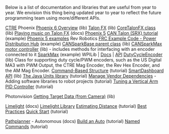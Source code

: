Below is a list of documentation and libraries that are useful from year to year. We envision this thing being updated year to year to reflect the future programming team using more/different APIs.

[CTRE](https://docs.ctr-electronics.com/) Phoenix
    [Phoenix 6 Overview](https://api.ctr-electronics.com/phoenix6/release/java/) (lib)
        [Talon FX](https://api.ctr-electronics.com/phoenix6/release/java/com/ctre/phoenix6/hardware/TalonFX.html) (lib)
        [CoreTalonFX class](https://api.ctr-electronics.com/phoenix6/release/java/com/ctre/phoenix6/hardware/core/CoreTalonFX.html#setControl(com.ctre.phoenix6.controls.ControlRequest)) (lib)
        [Playing music on Talon FX](https://v6.docs.ctr-electronics.com/en/stable/docs/api-reference/api-usage/orchestra.html) (docs)
    [Phoenix 5](https://api.ctr-electronics.com/phoenix/release/java/)
        [CAN Talon (SRX) tutorial](https://binnur.gitbooks.io/spartronics-developers-handbook/content/actuators/talon/programming.html) (example)
        [Phoenix 5 examples](https://github.com/CrossTheRoadElec/Phoenix5-Examples)
Rev Robotics
    [FRC Example Code - Power Distribution Hub](https://opensource.revrobotics.com/#frcwpilib-example-code) (example)
    [CANSparkBase parent class](https://codedocs.revrobotics.com/java/com/revrobotics/cansparkbase) (lib)
        [CANSparkMax motor controller](https://codedocs.revrobotics.com/java/com/revrobotics/cansparkmax) (lib) - includes methods for interfacing with an encoder connected to it
        [SparkMax](https://www.chiefdelphi.com/t/sparkmax-basics/427008/4) (example)
WPILib | [Docs](https://docs.wpilib.org/en/stable/index.html) | [API](https://github.wpilib.org/allwpilib/docs/release/java/index.html)
    [DutyCycleEncoder](https://first.wpi.edu/wpilib/allwpilib/docs/release/java/edu/wpi/first/wpilibj/DutyCycleEncoder.html) (lib) Class for supporting duty cycle/PWM encoders, such as the US Digital MA3 with PWM Output, the CTRE Mag Encoder, the Rev Hex Encoder, and the AM Mag Encoder.
    [Command-Based Structure](https://docs.wpilib.org/en/2020/docs/software/commandbased/structuring-command-based-project.html) (tutorial)
    [SmartDashboard API](https://github.wpilib.org/allwpilib/docs/release/java/edu/wpi/first/wpilibj/smartdashboard/SmartDashboard.html) (lib)
    [The Java Units library](https://docs.wpilib.org/en/stable/docs/software/basic-programming/java-units.html) (tutorial)
    [Manage Vendor Dependencies](https://docs.wpilib.org/en/stable/docs/software/vscode-overview/3rd-party-libraries.html) - Adding software libraries to robot projects (tutorial)
    [Tuning a Vertical Arm PID Controller](https://docs.wpilib.org/en/stable/docs/software/advanced-controls/introduction/tuning-vertical-arm.html) (tutorial)

Photonvision
    [Getting Target Data (from Camera)](https://docs.photonvision.org/en/latest/docs/programming/photonlib/getting-target-data.html) (lib)

[Limelight](https://docs.limelightvision.io/docs/docs-limelight/getting-started/summary) (docs)
    [Limelight Library](https://github.com/LimelightVision/limelightlib-wpijava)
    [Estimating Distance](https://docs.limelightvision.io/docs/docs-limelight/tutorials/tutorial-estimating-distance) (tutorial)
    [Best Practices](https://docs.limelightvision.io/docs/docs-limelight/getting-started/best-practices)
    [Quick Start](https://docs.limelightvision.io/docs/docs-limelight/getting-started/programming) (tutorial)

[Pathplanner](https://pathplanner.dev/pathplanner-gui.html) - Autonomous (docs)
    [Build an Auto](https://pathplanner.dev/pplib-build-an-auto.html#create-a-sendablechooser-with-all-autos-in-project) (tutorial)
    [Named Commands](https://pathplanner.dev/pplib-named-commands.html) (tutorial)
